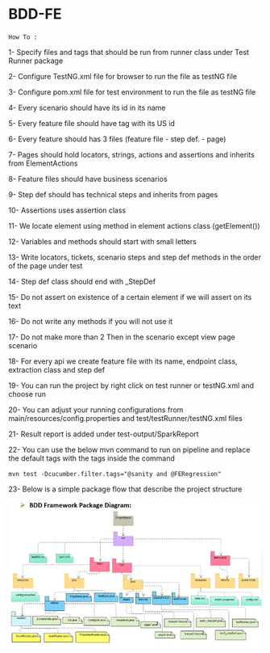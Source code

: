 # BDD-FE

`How To :`

1- Specify files and tags that should be run from runner class under Test Runner package 

2- Configure TestNG.xml file for browser to run the file as testNG file

3- Configure pom.xml file for test environment to run the file as testNG file

4- Every scenario should have its id in its name

5- Every feature file should have tag with its US id

6- Every feature should has 3 files (feature file - step def. - page)

7- Pages should hold locators, strings, actions and assertions and inherits from ElementActions

8- Feature files should have business scenarios

9- Step def should has technical steps and inherits from pages

10- Assertions uses assertion class

11- We locate element using method in element actions class (getElement())

12- Variables and methods should start with small letters

13- Write locators, tickets, scenario steps and step def methods in the order of the page under test

14- Step def class should end with _StepDef

15- Do not assert on existence of a certain element if we will assert on its text

16- Do not write any methods if you will not use it

17- Do not make more than 2 Then in the scenario except view page scenario

18- For every api we create feature file with its name, endpoint class, extraction class and step def

19- You can run the project by right click on test runner or testNG.xml and choose run

20- You can adjust your running configurations from main/resources/config.properties and test/testRunner/testNG.xml files

21- Result report is added under test-output/SparkReport

22- You can use the below mvn command to run on pipeline and replace the default tags with the tags inside the command

    mvn test -Dcucumber.filter.tags="@sanity and @FERegression"

23- Below is a simple package flow that describe the project structure

![Screenshot](BDDFramework.JPG)
